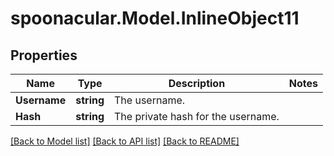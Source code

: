 # spoonacular.Model.InlineObject11
## Properties

Name | Type | Description | Notes
------------ | ------------- | ------------- | -------------
**Username** | **string** | The username. | 
**Hash** | **string** | The private hash for the username. | 

[[Back to Model list]](../README.md#documentation-for-models) [[Back to API list]](../README.md#documentation-for-api-endpoints) [[Back to README]](../README.md)

